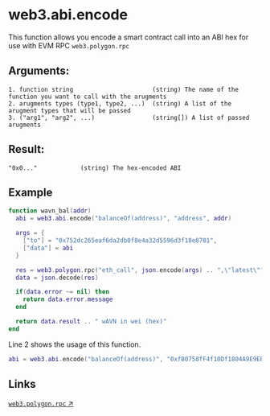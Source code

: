 # web3.abi.encode

This function allows you encode a smart contract call into an ABI hex for use with EVM RPC `web3.polygon.rpc`

## Arguments:
```
1. function string                      (string) The name of the function you want to call with the arugments
2. arugments types (type1, type2, ...)  (string) A list of the arugment types that will be passed
3. ("arg1", "arg2", ...)                (string[]) A list of passed arugments
```

## Result:
```
"0x0..."            (string) The hex-encoded ABI
```

## Example
```lua
function wavn_bal(addr)
  abi = web3.abi.encode("balanceOf(address)", "address", addr)

  args = {
    ["to"] = "0x752dc265eaf6da2db0f8e4a32d5596d3f18e8701",
    ["data"] = abi
  }

  res = web3.polygon.rpc("eth_call", json.encode(args) .. ",\"latest\"")
  data = json.decode(res)

  if(data.error ~= nil) then
    return data.error.message
  end

  return data.result .. " wAVN in wei (hex)"
end
```

Line 2 shows the usage of this function.
```lua
abi = web3.abi.encode("balanceOf(address)", "0xfB0758fF4f10Df1804A9E9EB70383af12fC9a358")
```

## Links

[`web3.polygon.rpc` ↗](../polygon/rpc.md) 
